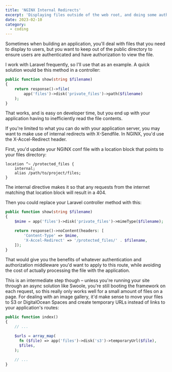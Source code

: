 ```yaml
---
title: 'NGINX Internal Redirects'
excerpt: 'Displaying files outside of the web root, and doing some authentication along the way.'
date: 2023-02-10
category: 
  - coding
---
```


Sometimes when building an application, you'll deal with files that you need to display to users, but you want to keep out of the public directory to ensure users are authenticated and have authorization to view the file.

I work with Laravel frequently, so I'll use that as an example. A quick solution would be this method in a controller:

```php
public function show(string $filename)
{
    return response()->file(
        app('files')->disk('private_files')->path($filename)
    );
}
```

That works, and is easy on developer time, but you end up with your application having to inefficiently read the file contents.

If you're limited to what you can do with your application server, you may want to make use of internal redirects with X-Sendfile. In NGINX, you'd use the X-Accel-Redirect header.

First, you'd update your NGINX conf file with a location block that points to your files directory:

```nginx
location ^~ /protected_files {
    internal;
    alias /path/to/project/files;
}
```

The internal directive makes it so that any requests from the internet matching that location block will result in a 404.

Then you could replace your Laravel controller method with this:

```php
public function show(string $filename)
{
    $mime = app('files')->disk('private_files')->mimeType($filename);

    return response()->noContent(headers: [
        'Content-Type' => $mime,
        'X-Accel-Redirect' => '/protected_files/' . $filename,
    ]);
}
```

That would give you the benefits of whatever authentication and authorization middleware you'd want to apply to this route, while avoiding the cost of actually processing the file with the application.

This is an intermediate step though – unless you're running your site through an async solution like Swoole, you're still booting the framework on each request, so this really only works well for a small amount of files on a page. For dealing with an image gallery, it'd make sense to move your files to S3 or DigitalOcean Spaces and create temporary URLs instead of links to your application's routes:


```php
public function index()
{
    // ...

    $urls = array_map(
      fn ($file) => app('files')->disk('s3')->temporaryUrl($file),
      $files,
    );
   
    // ...
}
```
